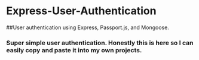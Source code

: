 # Express-User-Authentication
##User authentication using Express, Passport.js, and Mongoose. 

### Super simple user authentication. Honestly this is here so I can easily copy and paste it into my own projects. 

